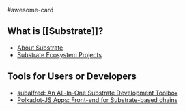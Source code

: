 #awesome-card 

## What is [[Substrate]]?

- [About Substrate](https://substrate.io/)
- [Substrate Ecosystem Projects](https://substrate.io/ecosystem/projects/)

## Tools for Users or Developers

- [subalfred: An All-In-One Substrate Development Toolbox](https://github.com/hack-ink/subalfred)
- [Polkadot-JS Apps: Front-end for Substrate-based chains](https://polkadot.js.org/apps/)
